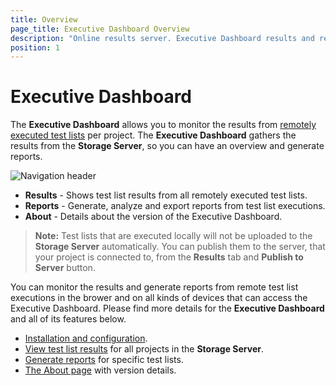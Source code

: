 ```yaml
---
title: Overview
page_title: Executive Dashboard Overview
description: "Online results server. Executive Dashboard results and reports. View test list results and reports"
position: 1
---
```

# Executive Dashboard

The **Executive Dashboard** allows you to monitor the results from <a href="/features/scheduling-test-runs/remote-scheduled-run" target="_blank">remotely executed test lists</a> per project. The **Executive Dashboard** gathers the results from the **Storage Server**, so you can have an overview and generate reports.

![Navigation header][1]

* **Results** - Shows test list results from all remotely executed test lists.
* **Reports** - Generate, analyze and export reports from test list executions.
* **About** - Details about the version of the Executive Dashboard.

> **Note:** Test lists that are executed locally will not be uploaded to the **Storage Server** automatically. You can publish them to the server, that your project is connected to, from the **Results** tab and **Publish to Server** button.

You can monitor the results and generate reports from remote test list executions in the brower and on all kinds of devices that can access the Executive Dashboard. Please find more details for the **Executive Dashboard** and all of its features below.
- <a href="/general-information/test-results/dashboard/installation-and-configuration" target="_blank">Installation and configuration</a>.
- <a href="/general-information/test-results/dashboard/results" target="_blank">View test list results</a> for all projects in the **Storage Server**.
- <a href="/general-information/test-results/dashboard/reports" target="_blank">Generate reports</a> for specific test lists.
- <a href="/general-information/test-results/dashboard/about-page" target="_blank">The About page</a> with version details.

[1]: /img/general-information/test-results/dashboard/overview/fig1.png